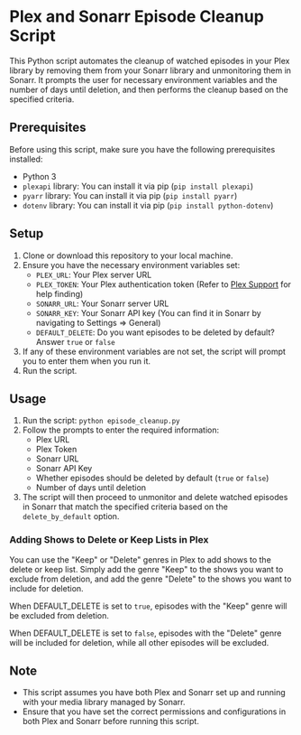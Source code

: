 # Plex and Sonarr Episode Cleanup Script

This Python script automates the cleanup of watched episodes in your Plex library by removing them from your Sonarr library and unmonitoring them in Sonarr. It prompts the user for necessary environment variables and the number of days until deletion, and then performs the cleanup based on the specified criteria.

## Prerequisites

Before using this script, make sure you have the following prerequisites installed:

- Python 3
- `plexapi` library: You can install it via pip (`pip install plexapi`)
- `pyarr` library: You can install it via pip (`pip install pyarr`)
- `dotenv` library: You can install it via pip (`pip install python-dotenv`)

## Setup

1. Clone or download this repository to your local machine.
2. Ensure you have the necessary environment variables set:
   - `PLEX_URL`: Your Plex server URL
   - `PLEX_TOKEN`: Your Plex authentication token (Refer to [Plex Support](https://support.plex.tv/articles/204059436-finding-an-authentication-token-x-plex-token/) for help finding)
   - `SONARR_URL`: Your Sonarr server URL
   - `SONARR_KEY`: Your Sonarr API key (You can find it in Sonarr by navigating to Settings => General)
   - `DEFAULT_DELETE`: Do you want episodes to be deleted by default? Answer `true` or `false`
3. If any of these environment variables are not set, the script will prompt you to enter them when you run it.
4. Run the script.

## Usage

1. Run the script: `python episode_cleanup.py`
2. Follow the prompts to enter the required information:
   - Plex URL
   - Plex Token
   - Sonarr URL
   - Sonarr API Key
   - Whether episodes should be deleted by default (`true` or `false`)
   - Number of days until deletion
3. The script will then proceed to unmonitor and delete watched episodes in Sonarr that match the specified criteria based on the `delete_by_default` option.

### Adding Shows to Delete or Keep Lists in Plex

You can use the "Keep" or "Delete" genres in Plex to add shows to the delete or keep list. Simply add the genre "Keep" to the shows you want to exclude from deletion, and add the genre "Delete" to the shows you want to include for deletion.

When DEFAULT_DELETE is set to `true`, episodes with the "Keep" genre will be excluded from deletion.

When DEFAULT_DELETE is set to `false`, episodes with the "Delete" genre will be included for deletion, while all other episodes will be excluded.

## Note

- This script assumes you have both Plex and Sonarr set up and running with your media library managed by Sonarr.
- Ensure that you have set the correct permissions and configurations in both Plex and Sonarr before running this script.